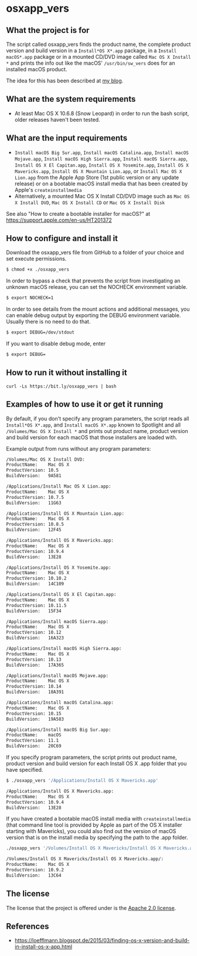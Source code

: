 osxapp_vers
===========

What the project is for
-----------------------
The script called osxapp_vers finds the product name, the complete product version and build version in a `Install*OS X*.app` package, in a `Install macOS*.app` package or in a mounted CD/DVD image called `Mac OS X Install *` and prints the info out like the macOS' `/usr/bin/sw_vers` does for an installed macOS product.

The idea for this has been described at [my blog](https://loefflmann.blogspot.de/2015/03/finding-os-x-version-and-build-in-install-os-x-app.html).


What are the system requirements
--------------------------------
* At least Mac OS X 10.6.8 (Snow Leopard) in order to run the bash script, older releases haven't been tested.


What are the input requirements
-------------------------------
* `Install macOS Big Sur.app`, `Install macOS Catalina.app`, `Install macOS Mojave.app`, `Install macOS High Sierra.app`, `Install macOS Sierra.app`, `Install OS X El Capitan.app`, `Install OS X Yosemite.app`, `Install OS X Mavericks.app`, `Install OS X Mountain Lion.app`, or `Install Mac OS X Lion.app` from the Apple App Store (1st public version or any update release) or on a bootable macOS install media that has been created by Apple's `createinstallmedia`
* Alternatively, a mounted Mac OS X Install CD/DVD image such as `Mac OS X Install DVD`, `Mac OS X Install CD` or `Mac OS X Install Disk`

See also "How to create a bootable installer for macOS?" at https://support.apple.com/en-us/HT201372


How to configure and install it
-------------------------------
Download the osxapp_vers file from GitHub to a folder of your choice and set execute permissions.

```bash
$ chmod +x ./osxapp_vers
```

In order to bypass a check that prevents the script from investigating an unknown macOS release, you can set the NOCHECK environment variable.

```bash
$ export NOCHECK=1
```

In order to see details from the mount actions and additional messages, you can enable debug output by exporting the DEBUG environment variable. Usually there is no need to do that.

```bash
$ export DEBUG=/dev/stdout
```

If you want to disable debug mode, enter

```bash
$ export DEBUG=
```


How to run it without installing it
-----------------------------------
```
curl -Ls https://bit.ly/osxapp_vers | bash
```


Examples of how to use it or get it running
-------------------------------------------
By default, if you don't specify any program parameters, the script reads all `Install*OS X*.app`, and `Install macOS X*.app` known to Spotlight and all `/Volumes/Mac OS X Install *` and prints out product name, product version and build version for each macOS that those installers are loaded with.

Example output from runs without any program parameters:

```bash
/Volumes/Mac OS X Install DVD:
ProductName:    Mac OS X
ProductVersion: 10.5
BuildVersion:   9A581

/Applications/Install Mac OS X Lion.app:
ProductName:    Mac OS X
ProductVersion: 10.7.5
BuildVersion:   11G63

/Applications/Install OS X Mountain Lion.app:
ProductName:    Mac OS X
ProductVersion: 10.8.5
BuildVersion:   12F45

/Applications/Install OS X Mavericks.app:
ProductName:    Mac OS X
ProductVersion: 10.9.4
BuildVersion:   13E28

/Applications/Install OS X Yosemite.app:
ProductName:    Mac OS X
ProductVersion: 10.10.2
BuildVersion:   14C109

/Applications/Install OS X El Capitan.app:
ProductName:    Mac OS X
ProductVersion:	10.11.5
BuildVersion:   15F34

/Applications/Install macOS Sierra.app:
ProductName:    Mac OS X
ProductVersion:	10.12
BuildVersion:   16A323

/Applications/Install macOS High Sierra.app:
ProductName:	Mac OS X
ProductVersion:	10.13
BuildVersion:	17A365

/Applications/Install macOS Mojave.app:
ProductName:	Mac OS X
ProductVersion:	10.14
BuildVersion:	18A391

/Applications/Install macOS Catalina.app:
ProductName:	Mac OS X
ProductVersion:	10.15
BuildVersion:	19A583

/Applications/Install macOS Big Sur.app:
ProductName:	macOS
ProductVersion:	11.1
BuildVersion:	20C69
```

If you specify program parameters, the script prints out product name, product version and build version for each Install OS X .app folder that you have specified.

```bash
$ ./osxapp_vers '/Applications/Install OS X Mavericks.app'

/Applications/Install OS X Mavericks.app:
ProductName:    Mac OS X
ProductVersion: 10.9.4
BuildVersion:   13E28
```

If you have created a bootable macOS install media with `createinstallmedia` (that command line tool is provided by Apple as part of the OS X installer starting with Mavericks), you could also find out the version of macOS version that is on the install media by specifying the path to the .app folder.

```bash
./osxapp_vers '/Volumes/Install OS X Mavericks/Install OS X Mavericks.app/'

/Volumes/Install OS X Mavericks/Install OS X Mavericks.app/:
ProductName:    Mac OS X
ProductVersion: 10.9.2
BuildVersion:   13C64
```


The license
-----------
The license that the project is offered under is the [Apache 2.0 license](http://choosealicense.com/licenses/apache-2.0/).


References
----------
* https://loefflmann.blogspot.de/2015/03/finding-os-x-version-and-build-in-install-os-x-app.html
